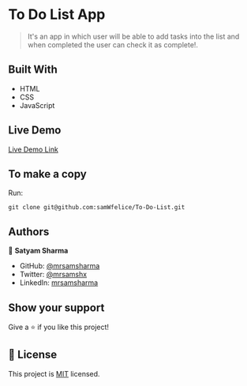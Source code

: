 # To Do List App

> It's an app in which user will be able to add tasks into the list and when completed the user can check it as complete!.


## Built With

- HTML
- CSS
- JavaScript

## Live Demo

[Live Demo Link](https://mrsamsharma.github.io/To-Do-List/dist/)

## To make a copy

Run:
```
git clone git@github.com:samWfelice/To-Do-List.git
```

## Authors

👤 **Satyam Sharma**

- GitHub: [@mrsamsharma](https://github.com/mrsamsharma)
- Twitter: [@mrsamshx](https://twitter.com/mrsamshx)
- LinkedIn: [mrsamsharma](https://www.linkedin.com/in/mrsamsharma)

## Show your support

Give a ⭐️ if you like this project!

## 📝 License

This project is [MIT](./MIT.md) licensed.
